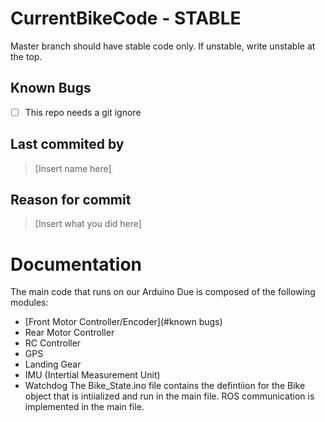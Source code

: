  # CurrentBikeCode - STABLE
 Master branch should have stable code only. If unstable, write unstable at the top.

 ## Known Bugs
  - [ ] This repo needs a git ignore
 
 ## Last commited by
 >[Insert name here]
 
 ## Reason for commit
>[Insert what you did here]


# Documentation
The main code that runs on our Arduino Due is composed of the following modules:
* [Front Motor Controller/Encoder](#known bugs)
* Rear Motor Controller
* RC Controller
* GPS
* Landing Gear
* IMU (Intertial Measurement Unit)
* Watchdog
The Bike_State.ino file contains the defintiion for the Bike object that is intiialized and run in the main file. ROS communication is implemented in the main file.


